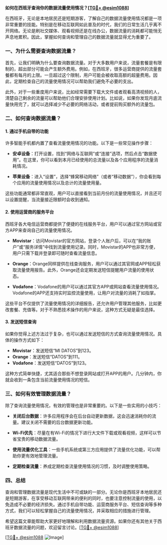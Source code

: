 **如何在西班牙查询你的数据流量使用情况？[[TG💪+ @esim1088](https://t.me/s/esim1088)]**

在西班牙，无论是本地居民还是短期游客，了解自己的数据流量使用情况都是一项非常重要的技能。特别是在移动互联网如此普及的时代，我们的日常生活几乎离不开网络。无论是刷社交媒体、观看视频还是在线办公，数据流量的消耗都可能悄无声息地累积。因此，掌握如何查询和管理自己的数据流量就显得尤为重要了。

### **一、为什么需要查询数据流量？**

首先，让我们明确为什么要查询数据流量。对于大多数用户来说，流量套餐是有限制的，超出部分可能会产生额外费用。例如，在西班牙，很多运营商提供的流量套餐都有每月的上限。一旦超过这个限制，用户可能会被收取高额的超量费用。因此，定期检查自己的流量使用情况可以帮助我们避免不必要的支出。

此外，对于一些重度用户来说，比如经常需要下载大文件或者观看高清视频的人，清楚自己剩余的流量可以帮助他们合理安排使用计划。比如说，如果你发现月底流量快用完了，就可以选择减少不必要的网络活动，或者提前购买额外的流量包。

### **二、如何查询数据流量？**

#### **1. 通过手机自带的功能**

许多智能手机都内置了查看流量使用情况的功能。以下是一些常见操作步骤：

- **安卓设备**：打开设置，找到“网络与互联网”或“连接”选项，然后点击“数据使用”。在这里，你可以看到本月已经使用的总流量以及各个应用程序的流量消耗情况。
  
- **苹果设备**：进入“设置”，选择“蜂窝移动网络”（或者“移动数据”），你会看到每个应用的流量使用情况以及总计的流量使用量。

这些功能通常都非常直观，用户可以直接看到当前月份的流量使用情况，并且还可以设置提醒，当流量接近限额时会收到通知。

#### **2. 使用运营商的服务平台**

西班牙各大电信运营商都提供了便捷的在线服务平台，用户可以通过官方网站或官方APP来查询自己的流量使用情况。

- **Movistar**：访问Movistar的官方网站，登录个人账户后，可以在“我的账户”或“服务详情”中找到流量使用记录。同时，Movistar的APP也非常方便，用户只需下载并登录即可随时查看流量信息。

- **Orange**：Orange同样提供在线查询服务，用户可以通过其官网或APP轻松获取流量使用报告。此外，Orange还会定期发送短信提醒用户流量的使用状态。

- **Vodafone**：Vodafone的用户可以通过其官方APP或网站查看流量使用情况。Vodafone的APP还支持实时监控流量使用，让用户对流量的消耗了如指掌。

这些平台不仅提供了流量使用情况的详细报告，还允许用户管理其他服务，比如更改套餐、充值等。对于不熟悉技术操作的用户来说，这种方式无疑是最佳选择。

#### **3. 发送短信查询**

如果你觉得上述方法过于复杂，也可以通过发送短信的方式查询流量使用情况。具体的操作方式如下：

- **Movistar**：发送短信“MI DATOS”到123。
- **Orange**：发送短信“DATOS”到111。
- **Vodafone**：发送短信“DATOS”到123。

这种方式简单快捷，尤其适合那些不想登录网站或打开APP的用户。几分钟内，你就会收到一条包含当前流量使用情况的短信。

### **三、如何有效管理数据流量？**

除了查询流量使用情况，有效的管理也是非常重要的。以下是一些实用的小技巧：

- **关闭后台数据**：许多应用程序会在后台自动更新数据，这会迅速消耗你的流量。建议关闭不需要的后台数据更新功能。
  
- **Wi-Fi优先**：尽量在有Wi-Fi的情况下进行大文件下载或观看视频，这样可以节省宝贵的移动数据流量。

- **使用流量优化工具**：一些手机系统或第三方应用提供了流量优化功能，可以帮助你更有效地管理流量。

- **定期检查流量**：养成定期检查流量使用情况的习惯，及时调整使用策略。

### **四、总结**

查询和管理数据流量是现代生活中不可或缺的一部分。无论你是西班牙本地居民还是短期游客，在享受移动互联网带来的便利的同时，也要注意控制流量的使用，以免造成不必要的经济损失。通过手机自带功能、运营商服务平台、短信查询等多种方式，我们可以轻松掌握自己的流量使用情况，并采取相应的措施进行管理。

希望这篇文章能帮助大家更好地理解和利用数据流量资源。如果你还有其他关于西班牙数据流量的问题，欢迎留言讨论。[[TG💪+ @esim1088](https://t.me/s/esim1088)]

[[TG💪+ @esim1088](https://t.me/s/esim1088) ![Image](https://i.postimg.cc/4NQfJmqS/Snipaste-2025-05-13-00-14-12.png)]